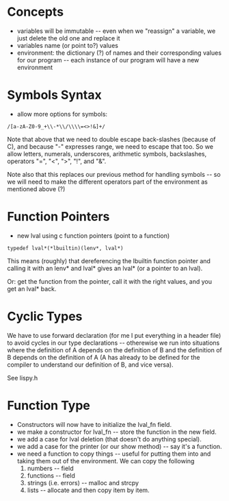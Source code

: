 # Concepts
* variables will be immutable -- even when we "reassign" a variable, we just delete the old one and replace it
* variables name (or point to?) values
* environment: the dictionary (?) of names and their corresponding values for our program -- each instance of our program will have a new environment
# Symbols Syntax
* allow more options for symbols:

```
/[a-zA-Z0-9_+\\-*\\/\\\\=<>!&]+/
```

Note that above that we need to double escape back-slashes (because of C), and because "-" expresses range, we need to escape that too.  So we allow letters, numerals, underscores, arithmetic symbols, backslashes, operators "=", "<", ">", "!", and "&".

Note also that this replaces our previous method for handling symbols -- so we will need to make the different operators part of the environment as mentioned above (?)
# Function Pointers
* new lval using c function pointers (point to a function)

```
typedef lval*(*lbuiltin)(lenv*, lval*)
```

This means (roughly) that dereferencing the lbuiltin function pointer and calling it with an lenv* and lval* gives an lval* (or a pointer to an lval).

Or: get the function from the pointer, call it with the right values, and you get an lval* back.
# Cyclic Types
We have to use forward declaration (for me I put everything in a header file) to avoid cycles in our type declarations -- otherewise we run into situations where the definition of A depends on the definition of B and the definition of B depends on the definition of A (A has already to be defined for the compiler to understand our definition of B, and vice versa).

See lispy.h
# Function Type
* Constructors will now have to initialize the lval_fn field.
* we make a constructor for lval_fn -- store the function in the new field.
* we add a case for lval deletion (that doesn't do anything special).
* we add a case for the printer (or our show method) -- say it's a function.
* we need a function to copy things -- useful for putting them into and taking them out of the environment.  We can copy the following
  1. numbers -- field
  2. functions -- field
  3. strings (i.e. errors) -- malloc and strcpy
  4. lists -- allocate and then copy item by item.
